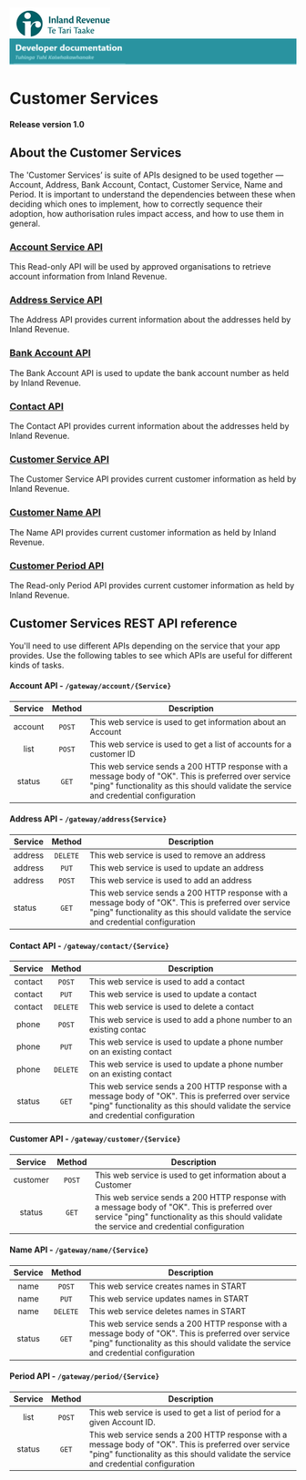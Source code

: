 
![IRD logo](../Images/IRlogo.gif)
![Software Dev](../Images/SoftwareDev.png)

# Customer Services 
#### Release version 1.0 

## About the Customer Services
The 'Customer Services’ is suite of APIs designed to be used together — Account, Address, Bank Account, Contact, Customer Service, Name and Period. It is 
important to understand the dependencies between these when deciding which ones to implement, how to correctly sequence their adoption, how authorisation rules 
impact access, and how to use them in general. 

### [Account Service API](Service%20-%20Account)
This Read-only API will be used by approved organisations to retrieve account information from Inland Revenue.

### [Address Service API](Service%20-%20Address)
The Address API provides current information about the addresses held by Inland Revenue.

### [Bank Account API](Service%20-%20Account) 
The Bank Account API is used to update the bank account number as held by Inland Revenue.

### [Contact API](Service%20-%20Contact) 
The Contact API provides current information about the addresses held by Inland Revenue.

### [Customer Service API](Service%20-%20Customer)
The Customer Service API provides current customer information as held by Inland Revenue. 

### [Customer Name API](Service%20-%20Name)
The Name API provides current customer information as held by Inland Revenue. 

### [Customer Period API](Service%20-%20Period)
The Read-only Period API provides current customer information as held by Inland Revenue. 


## Customer Services REST API reference

You'll need to use different APIs depending on the service that your app provides. Use the following tables to see which APIs are useful for different kinds of tasks.

#### Account API - `/gateway/account/{Service}`
| Service | Method | Description | 
| :--: | :--: | -- |
| account | `POST` | This web service is used to get information about an Account | 
| list | `POST` | This web service is used to get a list of accounts for a customer ID | 
| status | `GET` | This web service sends a 200 HTTP response with a message body of "OK". This is preferred over service "ping" functionality as this should validate the service and credential configuration | 

#### Address API - `/gateway/address{Service}`
| Service | Method | Description | 
| -- | :--: | -- |
| address | `DELETE` | This web service is used to remove an address | 
| address | `PUT` | This web service is used to update an address | 
| address | `POST` | This web service is used to add an address |
| status | `GET` | This web service sends a 200 HTTP response with a message body of "OK". This is preferred over service "ping" functionality as this should validate the service and credential configuration |  

#### Contact API - `/gateway/contact/{Service}`
| Service | Method | Description | 
| :--: | :--: | -- |
| contact | `POST` | This web service is used to add a contact | 
| contact | `PUT` | This web service is used to update a contact | 
| contact | `DELETE` | This web service is used to delete a contact | 
| phone | `POST` | This web service is used to add a phone number to an existing contac | 
| phone | `PUT` | This web service is used to update a phone number on an existing contact | 
| phone | `DELETE` | This web service is used to update a phone number on an existing contact | 
| status | `GET` | This web service sends a 200 HTTP response with a message body of "OK". This is preferred over service "ping" functionality as this should validate the service and credential configuration | 

#### Customer API - `/gateway/customer/{Service}`
| Service | Method | Description | 
| :--: | :--: | -- |
| customer | `POST` | This web service is used to get information about a Customer |
| status | `GET` | This web service sends a 200 HTTP response with a message body of "OK". This is preferred over service "ping" functionality as this should validate the service and credential configuration | 


#### Name API - `/gateway/name/{Service}`
| Service | Method | Description | 
| :--: | :--: | -- |
| name | `POST` | This web service creates names in START |
| name | `PUT` | This web service updates names in START |
| name | `DELETE` | This web service deletes names in START |
| status | `GET` | This web service sends a 200 HTTP response with a message body of "OK". This is preferred over service "ping" functionality as this should validate the service and credential configuration | 

#### Period API - `/gateway/period/{Service}`
| Service | Method | Description | 
| :--: | :--: | -- |
| list | `POST` | This web service is used to get a list of period for a given Account ID.| 
| status | `GET` | This web service sends a 200 HTTP response with a message body of "OK". This is preferred over service "ping" functionality as this should validate the service and credential configuration | 
